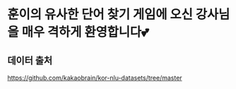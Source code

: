 # 훈이의 유사한 단어 찾기 게임에 오신 강사님을 매우 격하게 환영합니다💕

## 데이터 출처
https://github.com/kakaobrain/kor-nlu-datasets/tree/master
